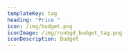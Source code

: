 ```yaml
---
templateKey: tag
heading: "Price "
icon: /img/budget.png
iconImage: /img/runbgd_budget_tag.png
iconDescription: Budget
---
```

